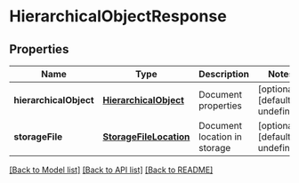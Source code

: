 
# HierarchicalObjectResponse

## Properties
Name | Type | Description | Notes
------------ | ------------- | ------------- | -------------
**hierarchicalObject** | [**HierarchicalObject**](HierarchicalObject.md) | Document properties              | [optional] [default to undefined]
**storageFile** | [**StorageFileLocation**](StorageFileLocation.md) | Document location in storage              | [optional] [default to undefined]



[[Back to Model list]](README.md#documentation-for-models) [[Back to API list]](README.md#documentation-for-api-endpoints) [[Back to README]](README.md)
